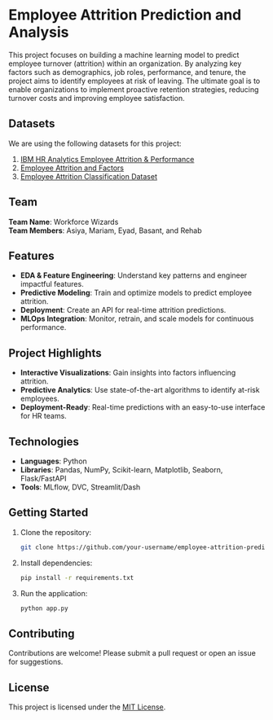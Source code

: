 # Employee Attrition Prediction and Analysis
This project focuses on building a machine learning model to predict employee turnover (attrition) within an organization. By analyzing key factors such as demographics, job roles, performance, and tenure, the project aims to identify employees at risk of leaving. The ultimate goal is to enable organizations to implement proactive retention strategies, reducing turnover costs and improving employee satisfaction.

## Datasets
We are using the following datasets for this project:
1. [IBM HR Analytics Employee Attrition & Performance](https://www.kaggle.com/datasets/pavansubhasht/ibm-hr-analytics-attrition-dataset)
2. [Employee Attrition and Factors](https://www.kaggle.com/datasets/thedevastator/employee-attrition-and-factors)
3. [Employee Attrition Classification Dataset](https://www.kaggle.com/datasets/stealthtechnologies/employee-attrition-dataset)

## Team
**Team Name**: Workforce Wizards  
**Team Members**: Asiya, Mariam, Eyad, Basant, and Rehab

## Features
- **EDA & Feature Engineering**: Understand key patterns and engineer impactful features.
- **Predictive Modeling**: Train and optimize models to predict employee attrition.
- **Deployment**: Create an API for real-time attrition predictions.
- **MLOps Integration**: Monitor, retrain, and scale models for continuous performance.

## Project Highlights
- **Interactive Visualizations**: Gain insights into factors influencing attrition.
- **Predictive Analytics**: Use state-of-the-art algorithms to identify at-risk employees.
- **Deployment-Ready**: Real-time predictions with an easy-to-use interface for HR teams.

## Technologies
- **Languages**: Python
- **Libraries**: Pandas, NumPy, Scikit-learn, Matplotlib, Seaborn, Flask/FastAPI
- **Tools**: MLflow, DVC, Streamlit/Dash

## Getting Started
1. Clone the repository:
   ```bash
   git clone https://github.com/your-username/employee-attrition-prediction.git
   ```
2. Install dependencies:
   ```bash
   pip install -r requirements.txt
   ```
3. Run the application:
   ```bash
   python app.py
   ```

## Contributing
Contributions are welcome! Please submit a pull request or open an issue for suggestions.

## License
This project is licensed under the [MIT License](LICENSE).
